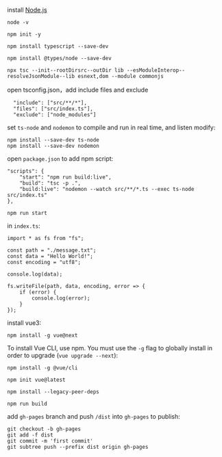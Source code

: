 install [Node.js](https://nodejs.org/en/download/current "download Node.js")

```npm
node -v
```

```
npm init -y
```

```
npm install typescript --save-dev
```

```
npm install @types/node --save-dev
```

```
npx tsc --init--rootDirsrc--outDir lib --esModuleInterop--resolveJsonModule--lib esnext,dom --module commonjs
```

open tsconfig.json，add include files and exclude

```
  "include": ["src/**/*"],
  "files": ["src/index.ts"],
  "exclude": ["node_modules"]
```

set `ts-node` and  `nodemon` to compile and run in real time, and listen modify:

```
npm install --save-dev ts-node
npm install --save-dev nodemon
```

open `package.json` to add npm script:

```
"scripts": {
    "start": "npm run build:live",
    "build": "tsc -p .",
    "build:live": "nodemon --watch src/**/*.ts --exec ts-node src/index.ts"
},
```

```
npm run start
```

in `index.ts`:

```
import * as fs from "fs";

const path = "./message.txt";
const data = "Hello World!";
const encoding = "utf8";

console.log(data);

fs.writeFile(path, data, encoding, error => {
    if (error) {
        console.log(error);
    }
});
```

install vue3:

```
npm install -g vue@next
```

To install Vue CLI, use npm. You must use the `-g` flag to globally install in order to upgrade (`vue upgrade --next`):

```
npm install -g @vue/cli
```

```
npm init vue@latest
```

```
npm install --legacy-peer-deps
```

```
npm run build
```



add `gh-pages` branch and push `/dist` into `gh-pages` to publish:

```
git checkout -b gh-pages
git add -f dist
git commit -m 'first commit'
git subtree push --prefix dist origin gh-pages
```
